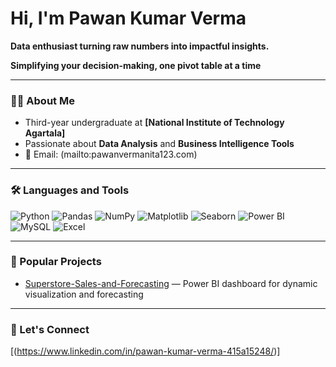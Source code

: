 # Hi, I'm Pawan Kumar Verma  

**Data enthusiast turning raw numbers into impactful insights.**  

**Simplifying your decision-making, one pivot table at a time**  

---

### 👨‍🎓 About Me
- Third-year undergraduate at **[National Institute of Technology Agartala]**  
- Passionate about **Data Analysis** and **Business Intelligence Tools**  
- 📧 Email:  (mailto:pawanvermanita123.com)  

---

### 🛠️ Languages and Tools
![Python](https://img.shields.io/badge/-Python-3776AB?style=flat&logo=python&logoColor=white)
![Pandas](https://img.shields.io/badge/-Pandas-150458?style=flat&logo=pandas&logoColor=white)
![NumPy](https://img.shields.io/badge/-NumPy-013243?style=flat&logo=numpy&logoColor=white)
![Matplotlib](https://img.shields.io/badge/-Matplotlib-11557c?style=flat)
![Seaborn](https://img.shields.io/badge/-Seaborn-4EABE1?style=flat)
![Power BI](https://img.shields.io/badge/-PowerBI-F2C811?style=flat&logo=powerbi&logoColor=black)
![MySQL](https://img.shields.io/badge/-MySQL-4479A1?style=flat&logo=mysql&logoColor=white)
![Excel](https://img.shields.io/badge/-Excel-217346?style=flat&logo=microsoft-excel&logoColor=white)

---

### 📌 Popular Projects
- [Superstore-Sales-and-Forecasting](https://github.com/Pawan-Verma-25/SuperStore-Sales-and-forecasting-) — Power BI dashboard for dynamic visualization and forecasting  


---

### 🔗 Let's Connect
[(https://www.linkedin.com/in/pawan-kumar-verma-415a15248/)]
